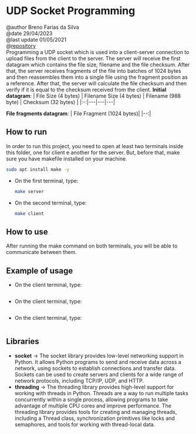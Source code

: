 
# UDP Socket Programming
@author Breno Farias da Silva    
@date 29/04/2023  
@last update 01/05/2021  
@[repository](https://github.com/BrenoFariasdaSilva/University/tree/main/Distributed%20Systems/Activity%2002%20-%20UDP%20Socket%20Programming/UDP%20File%20Upload%20System)  
Programming a UDP socket which is used into a client-server connection to upload files from the client to the server. The server will receive the first datagram which contains the file size, filename and the file checksum. After that, the server receives fragments of the file into batches of 1024 bytes and then reassembles them into a single file using the fragment position as a reference. After that, the server will calculate the file checksum and then verify if it is equal to the checksum received from the client.
**Initial datagram**:
| File Size (4 bytes) | Filename Size (4 bytes) | Filename (988 byte) | Checksum (32 bytes) |
|:-:|---|---|---|

**File fragments datagram**:
| File Fragment (1024 bytes)|
|--:|

## How to run
In order to run this project, you need to open at least two terminals inside this folder, one for client e another for the server.
But, before that, make sure you have makefile installed on your machine.
```bash
sudo apt install make -y
```
* On the first terminal, type:  
    ```bash
    make server
    ```
* On the second terminal, type:  
    ```bash 
    make client
    ```
## How to use
After running the make command on both terminals, you will be able to communicate between them.  

## Example of usage
* On the client terminal, type:  
    ```bash
    
    ```
* On the client terminal, type:  
    ```bash
    
    ```
* On the client terminal, type:   
    ```bash
    
    ```

## Libraries
- **socket** -> The socket library provides low-level networking support in Python. It allows Python programs to send and receive data across a network, using sockets to establish connections and transfer data. Sockets can be used to create servers and clients for a wide range of network protocols, including TCP/IP, UDP, and HTTP.
- **threading** -> The threading library provides high-level support for working with threads in Python. Threads are a way to run multiple tasks concurrently within a single process, allowing programs to take advantage of multiple CPU cores and improve performance. The threading library provides tools for creating and managing threads, including a Thread class, synchronization primitives like locks and semaphores, and tools for working with thread-local data.